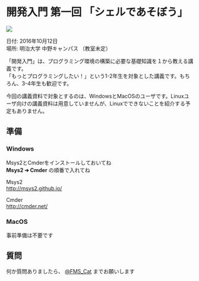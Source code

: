 # 開発入門 第一回 「シェルであそぼう」  

![](https://i.imgur.com/yTQt6Eq.png)  

日付: 2016年10月12日  
場所: 明治大学 中野キャンパス （教室未定）  

「開発入門」は、プログラミング環境の構築に必要な基礎知識を１から教える講義です。  
「もっとプログラミングしたい！」という1-2年生を対象とした講義です。もちろん、3-4年生も歓迎です。  

今回の講義資料で対象とするのは、WindowsとMacOSのユーザです。Linuxユーザ向けの講義資料は用意していませんが、Linuxでできないことを紹介する予定もありません。  

## 準備

### Windows

Msys2とCmderをインストールしておいてね  
**Msys2 ➔ Cmder** の順番で入れてね  

Msys2  
http://msys2.github.io/  

Cmder  
http://cmder.net/  

### MacOS  

事前準備は不要です  

## 質問

何か質問ありましたら、 [@FMS_Cat](https://twitter.com/fms_cat) までお願いします
